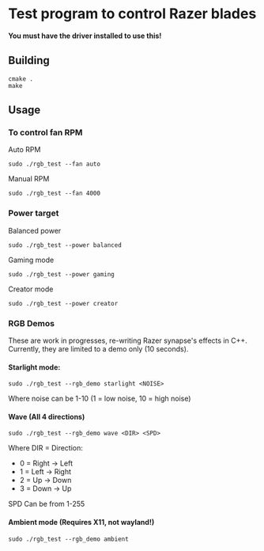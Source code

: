 # Test program to control Razer blades

**You must have the driver installed to use this!**

## Building
```
cmake .
make
```

## Usage

### To control fan RPM
Auto RPM 
```
sudo ./rgb_test --fan auto 
```

Manual RPM
```
sudo ./rgb_test --fan 4000 
```
### Power target
Balanced power
```
sudo ./rgb_test --power balanced
```
Gaming mode
```
sudo ./rgb_test --power gaming
```
Creator mode
```
sudo ./rgb_test --power creator
```

### RGB Demos
These are work in progresses, re-writing Razer synapse's effects in C++. Currently, they are limited to a demo only (10 seconds).

#### Starlight mode:
```
sudo ./rgb_test --rgb_demo starlight <NOISE>
```
Where noise can be 1-10 (1 = low noise, 10 = high noise)

#### Wave (All 4 directions)
```
sudo ./rgb_test --rgb_demo wave <DIR> <SPD>
```
Where DIR = Direction:
* 0 = Right -> Left
* 1 = Left -> Right
* 2 = Up -> Down
* 3 = Down -> Up

SPD Can be from 1-255

#### Ambient mode (Requires X11, not wayland!)
```
sudo ./rgb_test --rgb_demo ambient
```
